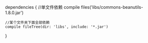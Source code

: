 dependencies {
    //单文件依赖
    compile files('libs/commons-beanutils-1.8.0.jar')

    //某个文件夹下面全部依赖
    compile fileTree(dir: 'libs', include: '*.jar')
}
